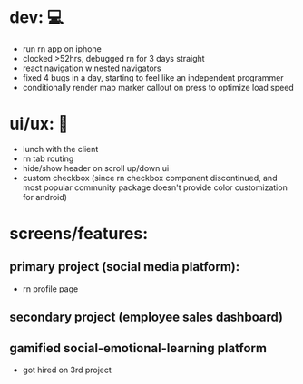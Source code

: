 # dev: 💻
- run rn app on iphone
- clocked >52hrs, debugged rn for 3 days straight
- react navigation w nested navigators
- fixed 4 bugs in a day, starting to feel like an independent programmer
- conditionally render map marker callout on press to optimize load speed

# ui/ux: 🎨
- lunch with the client
- rn tab routing
- hide/show header on scroll up/down ui
- custom checkbox (since rn checkbox component discontinued, and most popular community package doesn't provide color customization for android)

# screens/features: 

## primary project (social media platform): 
- rn profile page

## secondary project (employee sales dashboard)

## gamified social-emotional-learning platform
- got hired on 3rd project
